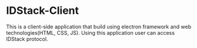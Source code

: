 # IDStack-Client

This is a client-side application that build using electron framework and web technologies(HTML, CSS, JS).
Using this application user can access IDStack protocol.
